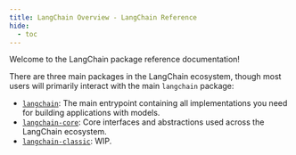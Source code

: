 ```yaml
---
title: LangChain Overview - LangChain Reference
hide:
  - toc
---
```


Welcome to the LangChain package reference documentation!

There are three main packages in the LangChain ecosystem, though most users will primarily interact with the main `langchain` package:

- [`langchain`](./index.md): The main entrypoint containing all implementations you need for building applications with models.
- [`langchain-core`](../langchain_core/index.md): Core interfaces and abstractions used across the LangChain ecosystem.
- [`langchain-classic`](../langchain_classic/index.md): WIP.

